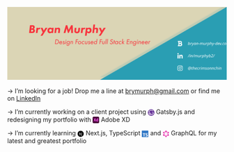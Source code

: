 [![Social banner for murphyb2](assets/GithubSocialBanner.svg)](http://www.bryan-murphy-dev.com)

→ I’m looking for a job! Drop me a line at brymurph@gmail.com or find me on [LinkedIn](https://www.linkedin.com/in/murphyb2)

→ I’m currently working on a client project using <img src="assets/icons/Gatsby_Monogram.svg" alt="Gatsby.js" style="display: inline-block; vertical-align: middle; width: 15px "/> Gatsby.js and redesigning my portfolio with <img src="assets/icons/xd.svg" alt="Adobe XD" style="display: inline-block; vertical-align: middle; width: 15px "/> Adobe XD

→ I’m currently learning <img src="assets/icons/nextjs-logo.png" alt="Next.js" style="display: inline-block; vertical-align: middle; width: 15px " /> Next.js, TypeScript <img src="assets/icons/ts-logo-128.svg" alt="TypeScript" style="display: inline-block; vertical-align: middle; width: 15px " /> and <img src="assets/icons/graphql-icon.svg" alt="GraphQL" style="display: inline-block; vertical-align: middle; width: 15px " /> GraphQL for my latest and greatest portfolio

<!--
**murphyb2/murphyb2** is a ✨ _special_ ✨ repository because its `README.md` (this file) appears on your GitHub profile.

Here are some ideas to get you started:

- 🤔 I’m looking for help with ...
- 💬 Ask me about ...
- 😄 Pronouns: ...
- ⚡ Fun fact: ...
→ How to reach me:
-->
